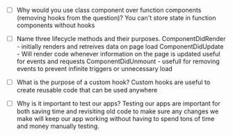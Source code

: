 - [ ] Why would you use class component over function components (removing hooks from the question)?
    You can't store state in function components without hooks
- [ ] Name three lifecycle methods and their purposes.
    ComponentDidRender - initially renders and retreives data on page load
    ComponentDidUpdate - Will render code whenever information on the page is updated useful for events and requests
    ComponentDidUnmount - usefull for removing events to prevent infinite triggers or unnecessary load

- [ ] What is the purpose of a custom hook?
    Custom hooks are useful to create reusable code that can be used anywhere
    
- [ ] Why is it important to test our apps?
    Testing our apps are important for both saving time and revisiting old code to make sure any changes we make will keep our app working without having to spend tons of time and money manually testing. 
